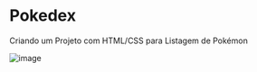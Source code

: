 # Pokedex
 Criando um Projeto com HTML/CSS para Listagem de Pokémon

![image](https://github.com/Wfelipetm/Pokedex/assets/108297008/f8ac2164-e8b2-4b18-8b8c-40be503536cd)
